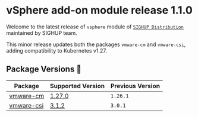 # vSphere add-on module release 1.1.0

Welcome to the latest release of `vsphere` module of [`SIGHUP Distribution`](https://github.com/sighupio/distribution) maintained by SIGHUP team.

This minor release updates both the packages `vmware-cm` and `vmware-csi`, adding compatibility to Kubernetes v1.27.

## Package Versions 🚢

| Package                          | Supported Version        | Previous Version |
| -------------------------------- | ------------------------ | ---------------- |
| [vmware-cm](katalog/vmware-cm)   | [1.27.0][cm-changelog]   | `1.26.1`         |
| [vmware-csi](katalog/vmware-csi) | [3.1.2][csi-changelog]   | `3.0.1`          |

[csi-changelog]: https://docs.vmware.com/en/VMware-vSphere-Container-Storage-Plug-in/3.0/rn/vmware-vsphere-container-storage-plugin-30-release-notes/index.html
[cm-changelog]: https://github.com/kubernetes/cloud-provider-vsphere/releases/tag/v1.27.0
